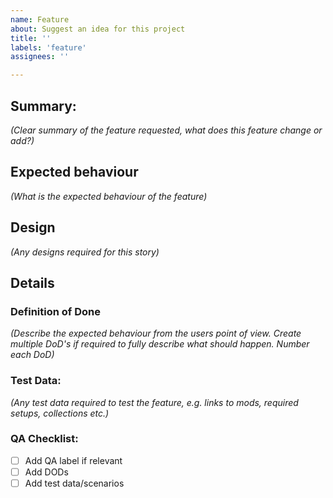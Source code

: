 ```yaml
---
name: Feature
about: Suggest an idea for this project
title: ''
labels: 'feature'
assignees: ''

---
```


## Summary:
_(Clear summary of the feature requested, what does this feature change or add?)_

## Expected behaviour
_(What is the expected behaviour of the feature)_

## Design
_(Any designs required for this story)_


## Details

### Definition of Done
_(Describe the expected behaviour from the users point of view. Create multiple DoD's if required to fully describe what should happen. Number each DoD)_

### Test Data:
_(Any test data required to test the feature, e.g. links to mods, required setups, collections etc.)_


### QA Checklist:
- [ ] Add QA label if relevant
- [ ] Add DODs
- [ ] Add test data/scenarios